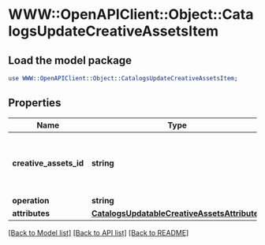 # WWW::OpenAPIClient::Object::CatalogsUpdateCreativeAssetsItem

## Load the model package
```perl
use WWW::OpenAPIClient::Object::CatalogsUpdateCreativeAssetsItem;
```

## Properties
Name | Type | Description | Notes
------------ | ------------- | ------------- | -------------
**creative_assets_id** | **string** | The catalog creative assets item id in the merchant namespace | 
**operation** | **string** |  | 
**attributes** | [**CatalogsUpdatableCreativeAssetsAttributes**](CatalogsUpdatableCreativeAssetsAttributes.md) |  | 

[[Back to Model list]](../README.md#documentation-for-models) [[Back to API list]](../README.md#documentation-for-api-endpoints) [[Back to README]](../README.md)


